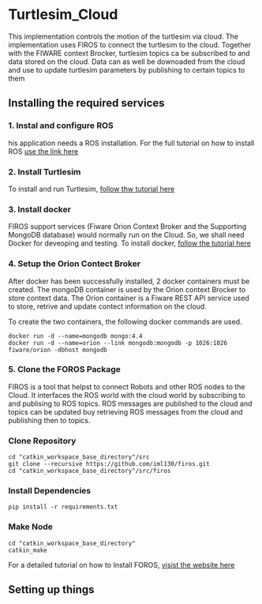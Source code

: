 # Turtlesim_Cloud
This implementation controls the motion of the turtlesim via cloud. The implementation uses FIROS to connect the turtlesim to the cloud. Together with the FIWARE context Brocker, turtlesim topics ca be subscribed to and data stored on the cloud. Data can as well be downoaded from the cloud and use to update turtlesim parameters by publishing to certain topics to them


## Installing the required services
### 1. Instal and configure ROS
his application needs a ROS installation. For the full tutorial on how to install ROS [use the link here](http://wiki.ros.org/noetic/Installation)

### 2. Install Turtlesim
To install and run Turtlesim, [follow thw tutorial here](http://wiki.ros.org/turtlesim)

### 3. Install docker 
FIROS support services (Fiware Orion Context Broker and the Supporting MongoDB database) would normally run on the Cloud. So, we shall need Docker for deveoping and testing. To install docker, [follow the tutorial here](https://docs.docker.com/engine/install/ubuntu/)

### 4. Setup the Orion Contect Broker
After docker has been successfully installed, 2 docker containers must be created. The mongoDB container is used by the Orion context Brocker to store context data. The Orion container is a Fiware REST API service used to store, retrive and update contect information on the cloud.

To create the two containers, the following docker commands are used.

```
docker run -d --name=mongodb mongo:4.4
docker run -d --name=orion --link mongodb:mongodb -p 1026:1026 fiware/orion -dbhost mongodb

```

### 5. Clone the FOROS Package

FIROS is a tool that helpst to connect Robots and other ROS nodes to the Cloud. It interfaces the ROS world with the cloud world by subscribing to and publising to ROS topics. ROS messages are published to the cloud and topics can be updated buy retrieving ROS messages from the cloud and publishing then to topics.

### Clone Repository
```
cd "catkin_workspace_base_directory"/src
git clone --recursive https://github.com/iml130/firos.git
cd "catkin_workspace_base_directory"/src/firos
```

### Install Dependencies
```
pip install -r requirements.txt
```

### Make Node
```
cd "catkin_workspace_base_directory"
catkin_make
```

For a detailed tutorial on how to Install FOROS, [visist the website here](https://firos.readthedocs.io/en/latest/install/install.html)

## Setting up things